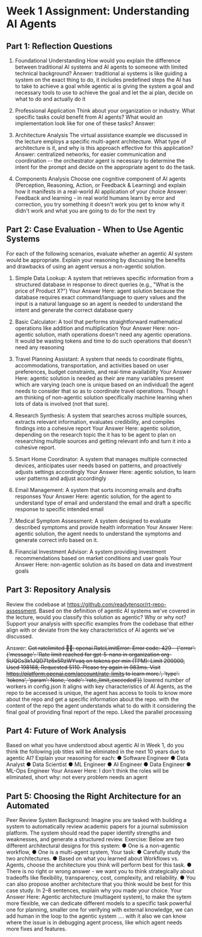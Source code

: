 # Week 1 Assignment: Understanding AI Agents 

## Part 1: Reflection Questions

1. Foundational Understanding
How would you explain the difference between traditional AI systems and AI agents to someone with limited technical background?
Answer: traditional ai systems is like guiding a system on the exact thing to do, it includes predefined steps the AI has to take to achieve a goal while agentic ai is giving the system a goal and necessary tools to use to achieve the goal and let the ai plan, decide on what to do and actually do it

2. Professional Application
Think about your organization or industry. What specific tasks could benefit from AI agents? What would an implementation look like for one of these tasks?
Answer: 

3. Architecture Analysis
The virtual assistance example we discussed in the lecture employs a specific multi-agent architecture. What type of architecture is it, and why is this approach effective for this application?
Answer: centralized networks, for easier communication and coordination -- the orchestrator agent is necessary to determine the intent for the prompt and decide on the appropriate agent to do the task.

4. Components Analysis
Choose one cognitive component of AI agents (Perception, Reasoning, Action, or Feedback & Learning) and explain how it manifests in a real-world AI application of your choice
Answer: Feedback and learning - in real world humans learn by error and correction, you try something it doesn't work you get to know why it didn't work and what you are going to do for the next try

## Part 2: Case Evaluation - When to Use Agentic Systems

For each of the following scenarios, evaluate whether an agentic AI system would be appropriate. Explain your reasoning by discussing the benefits and drawbacks of using an agent versus a non-agentic solution.

1. Simple Data Lookup: A system that retrieves specific information from a structured database in response to direct queries (e.g., "What is the price of Product X?")
Your Answer Here: agent solution because the database requires exact command/language to query values and the input is a natural language so an agent is needed to understand the intent and generate the correct database query

2. Basic Calculator: A tool that performs straightforward mathematical operations like addition and multiplication
Your Answer Here: non-agentic solution, math operations doesn't need any agentic operations. It would be wasting tokens and time to do such operations that doesn't need any reasoning

3. Travel Planning Assistant: A system that needs to coordinate flights, accommodations, transportation, and activities based on user preferences, budget constraints, and real-time availability
Your Answer Here: agentic solution is needed as their are many variables present which are varying (each one is unique based on an individual) the agent needs to consider that so as to coordinate travel operations. Though I am thinking of non-agentic solution specifically machine learning when lots of data is involved (not that sure).

4. Research Synthesis: A system that searches across multiple sources, extracts relevant information, evaluates credibility, and compiles findings into a cohesive report
Your Answer Here: agentic solution, depending on the research topic the it has to be agent to plan on researching multiple sources and getting relevant info and turn it into a cohesive report. 

5. Smart Home Coordinator: A system that manages multiple connected devices, anticipates user needs based on patterns, and proactively adjusts settings accordingly
Your Answer Here: agentic solution, to learn user patterns and adjust accordingly

6. Email Management: A system that sorts incoming emails and drafts responses
Your Answer Here: agentic solution, for the agent to understand type of email and understand the email and draft a specific response to specific intended email

7. Medical Symptom Assessment: A system designed to evaluate described symptoms and provide health information
Your Answer Here: agentic solution, the agent needs to understand the symptoms and generate correct info based on it.

8. Financial Investment Advisor: A system providing investment recommendations based on market conditions and user goals
Your Answer Here: non-agentic solution as its based on data and investment goals

## Part 3: Repository Analysis
Review the codebase at https://github.com/readytensor/rt-repo-assessment. Based on the definition of agentic AI systems we've covered in the lecture, would you classify this solution as agentic? Why or why not? Support your analysis with specific examples from the codebase that either align with or deviate from the key characteristics of AI agents we've discussed.

Answer: ~~Got ratelimited 🥲😅: openai.RateLimitError: Error code: 429 - {'error': {'message': 'Rate limit reached for gpt-5-nano in organization org-5UQGs3k1JQD71z6x5RzWYvaq on tokens per min (TPM): Limit 200000, Used 198168, Requested 5110. Please try again in 983ms. Visit https://platform.openai.com/account/rate-limits to learn more.', 'type': 'tokens', 'param': None, 'code': 'rate_limit_exceeded'}}~~ lowered number of workers in config.json
It aligns with key characteristics of AI Agents, as the repo to be accessed is unique, the agent has access to tools to know more about the repo and get a specific information about the repo. with the content of the repo the agent understands what to do with it considering the final goal of providing final report of the repo. Liked the parallel processing

## Part 4: Future of Work Analysis
Based on what you have understood about agentic AI in Week 1, do you think the following job titles will be eliminated in the next 10 years due to agentic AI? Explain your reasoning for each:
● Software Engineer
● Data Analyst
● Data Scientist
● ML Engineer
● AI Engineer
● Data Engineer
● ML-Ops Engineer
Your Answer Here: I don't think the roles will be eliminated, short why: not every problem needs an agent


## Part 5: Choosing the Right Architecture for an Automated
Peer Review System
Background:
Imagine you are tasked with building a system to automatically review academic papers for a journal submission platform. The system should read the paper identify strengths and weaknesses, and generate a structured review.
Exercise:
Below are two different architectural designs for this system:
● One is a non-agentic workflow,
● One is a multi-agent system,
Your task:
● Carefully study the two architectures.
● Based on what you learned about Workflows vs. Agents, choose the architecture you think
will perform best for this task.
● There is no right or wrong answer - we want you to think strategically about tradeoffs like
flexibility, transparency, cost, complexity, and reliability.
● You can also propose another architecture that you think would be best for this case study.
In 2–8 sentences, explain why you made your choice. 
Your Answer Here: Agentic architecture (multiagent system), to make the sytem more flexible, we can dedicate different models to a specific task powerful one for planning, smaller one for verifying with external knowledge, we can add human in the loop to the agentic system .... with it also we can know where the issue is in debugging agent process, like which agent needs more fixes and features. 